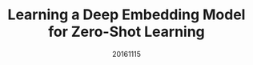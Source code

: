 ---
title: "Learning a Deep Embedding Model for Zero-Shot Learning"
date: 20161115
category: "vision"
author_list: "Li Zhang, Tao Xiang, Shaogang Gong"
pub_in: "CVPR 2017"
pdf_url: "https://arxiv.org/abs/1611.05088"
code_url: "https://github.com/lzrobots/DeepEmbeddingModel_ZSL"
---